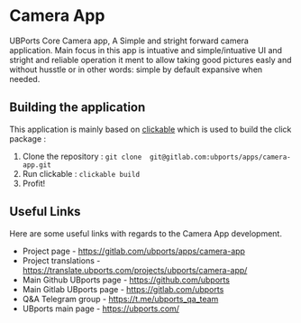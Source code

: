 Camera App
==========

UBPorts Core Camera app, A Simple and stright forward camera application.
Main focus in this app is intuative and simple/intuative UI and stright and reliable operation it ment to allow taking good pictures easly and without husstle or in other words: simple by default expansive when needed.

Building the application
------------------------

This application is mainly based on [clickable](https://clickable.bhdouglass.com/en/latest/install.html) which is used to build the  click package :

1. Clone the repository : `git clone  git@gitlab.com:ubports/apps/camera-app.git`
1. Run clickable : `clickable build`
1. Profit!

Useful Links
------------

Here are some useful links with regards to the Camera App development.

* Project page             - https://gitlab.com/ubports/apps/camera-app
* Project translations     - https://translate.ubports.com/projects/ubports/camera-app/
* Main Github UBports page - https://github.com/ubports
* Main Gitlab UBports page - https://gitlab.com/ubports
* Q&A Telegram group       - https://t.me/ubports_qa_team
* UBports main page        - https://ubports.com/
